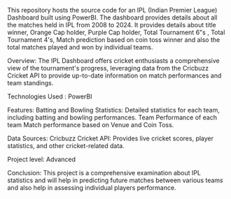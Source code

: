 This repository hosts the source code for an  IPL (Indian Premier League) Dashboard built using PowerBI. The dashboard provides details about all the matches held in IPL from 2008 to 2024. It provides details about title 
winner, Orange Cap holder, Purple Cap holder, Total Tournament 6"s , Total Tournament 4's, Match prediction based on coin toss winner and also the total matches played and won by individual 
teams.

Overview:
The IPL Dashboard offers cricket enthusiasts a comprehensive view of the tournament's progress, leveraging data from the Cricbuzz Cricket API to provide up-to-date information on match performances and team standings.

Technologies Used :
PowerBI

Features:
Batting and Bowling Statistics: Detailed statistics for each team, including batting and bowling performances.
Team Performance of each team
Match performance based on Venue and Coin Toss.

Data Sources:
Cricbuzz Cricket API: Provides live cricket scores, player statistics, and other cricket-related data.

Project level:
Advanced

Conclusion:
This project is a comprehensive examination about IPL statistics and will help in predicting future matches between various teams and also help in assessing individual players performance.
